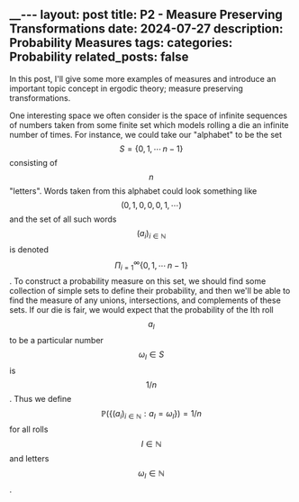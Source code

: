 __---
layout: post
title: P2 - Measure Preserving Transformations
date: 2024-07-27 
description: Probability Measures
tags: 
categories: Probability
related_posts: false
---

In this post, I'll give some more examples of measures and introduce an important topic concept in ergodic theory; measure preserving transformations.

One interesting space we often consider is the space of infinite sequences of numbers taken from some finite set which models rolling a die an infinite number of times. For instance, we could take our "alphabet" to be the set $$S = \{0, \, 1, \, \cdots \, n-1   \}$$ consisting of $$n$$ "letters". Words taken from this alphabet could look something like $$(0, \,  1, \, 0, \, 0, \, 0, \, 1, \, \cdots )$$  and the set of all such words $$ (a_i)_{i \in \mathbb{N}}$$ is denoted $$\Pi_{i=1}^\infty \{ 0, \, 1, \, \cdots \, n-1\}$$. To construct a probability measure on this set, we should find some collection of simple sets to define their probability, and then we'll be able to find the measure of any unions, intersections, and complements of these sets. If our die is fair, we would expect that the probability of the Ith roll $$a_I$$ to be a particular number $$\omega_I \in S$$ is $$1/n$$. Thus we define $$\mathbb{P}(\{ (a_i)_{i \in \mathbb{N}} : a_I = \omega_I   \}) = 1/n$$ for all rolls $$I \in \mathbb{N}$$ and letters $$\omega_I \in \mathbb{N}$$.
